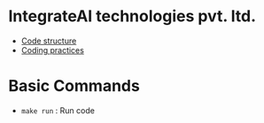 # IntegrateAI technologies pvt. ltd.

- [Code structure](docs/Structure.md)
- [Coding practices](docs/CodingPractices.md)


# Basic Commands

- `make run`    : Run code